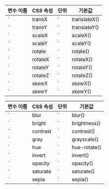 | 변수 이름 | CSS 속성 | 단위 | 기본값 |
|-----------|----------|------|--------|
| `|transX|` | translateX() | px | 0 |
| `|transY|` | translateY() | px | 0 |
| `|scaleX|` | scaleX() | 없음 | 1 |
| `|scaleY|` | scaleY() | 없음 | 1 |
| `|rotate|` | rotate() | deg | 0 |
| `|rotateX|` | rotateX() | deg | 0 |
| `|rotateY|` | rotateY() | deg | 0 |
| `|rotateZ|` | rotateZ() | deg | 0 |
| `|skewX|` | skewX() | deg | 0 |
| `|skewY|` | skewY() | deg | 0 |


| 변수 이름 | CSS 속성 | 단위 | 기본값 |
|-----------|----------|------|--------|
| `|blur|` | blur() | px | 0 |
| `|bright|` | brightness() | 없음 | 1 |
| `|contrast|` | contrast() | 없음 | 1 |
| `|gray|` | grayscale() | 없음 | 0 |
| `|hue|` | hue-rotate() | deg | 0 |
| `|invert|` | invert() | 없음 | 0 |
| `|opacity|` | opacity() | 없음 | 1 |
| `|saturate|` | saturate() | 없음 | 1 |
| `|sepia|` | sepia() | 없음 | 0 |
